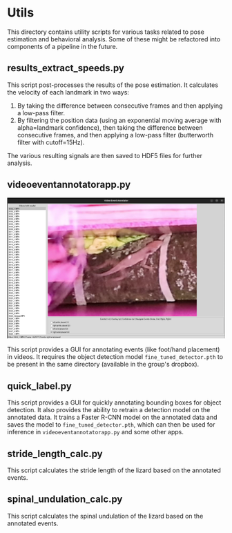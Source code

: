 # Utils

This directory contains utility scripts for various tasks related to pose estimation and behavioral analysis. Some of these might be refactored into components of a pipeline in the future.

## results_extract_speeds.py

This script post-processes the results of the pose estimation. It calculates the velocity of each landmark in two ways:

1. By taking the difference between consecutive frames and then applying a low-pass filter.
2. By filtering the position data (using an exponential moving average with alpha=landmark confidence), then taking the difference between consecutive frames, and then applying a low-pass filter (butterworth filter with cutoff=15Hz).

The various resulting signals are then saved to HDF5 files for further analysis.

## videoeventannotatorapp.py

![Video Event Annotator App](../docs/img/videoeventannotatorapp.png)

This script provides a GUI for annotating events (like foot/hand placement) in videos. It requires the object detection model `fine_tuned_detector.pth` to be present in the same directory (available in the group's dropbox).

## quick_label.py

This script provides a GUI for quickly annotating bounding boxes for object detection. It also provides the ability to retrain a detection model on the annotated data. It trains a Faster R-CNN model on the annotated data and saves the model to `fine_tuned_detector.pth`, which can then be used for inference in `videoeventannotatorapp.py` and some other apps.

## stride_length_calc.py

This script calculates the stride length of the lizard based on the annotated events.

## spinal_undulation_calc.py

This script calculates the spinal undulation of the lizard based on the annotated events.